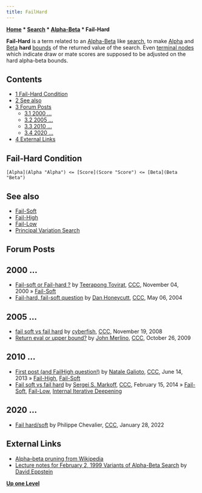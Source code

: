 ```yaml
---
title: FailHard
---
```

**[Home](Home "Home") * [Search](Search "Search") * [Alpha-Beta](Alpha-Beta "Alpha-Beta") * Fail-Hard**

**Fail-Hard** is a term related to an [Alpha-Beta](Alpha-Beta "Alpha-Beta") like [search](Search "Search"), to make [Alpha](Alpha "Alpha") and [Beta](Beta "Beta") **hard** [bounds](Bound "Bound") of the returned value of the search. Even [terminal nodes](Terminal_Node "Terminal Node") which indicate draw or mate scores are supposed to be adjusted on the hard alpha-beta bounds.

## Contents

- [1 Fail-Hard Condition](#fail-hard-condition)
- [2 See also](#see-also)
- [3 Forum Posts](#forum-posts)
  - [3.1 2000 ...](#2000-...)
  - [3.2 2005 ...](#2005-...)
  - [3.3 2010 ...](#2010-...)
  - [3.4 2020 ...](#2020-...)
- [4 External Links](#external-links)

## Fail-Hard Condition

```
[Alpha](Alpha "Alpha") <= [Score](Score "Score") <= [Beta](Beta "Beta")

```

## See also

- [Fail-Soft](Fail-Soft "Fail-Soft")
- [Fail-High](Fail-High "Fail-High")
- [Fail-Low](Fail-Low "Fail-Low")
- [Principal Variation Search](Principal_Variation_Search "Principal Variation Search")

## Forum Posts

## 2000 ...

- [Fail-soft or Fail-hard ?](https://www.stmintz.com/ccc/index.php?id=136488) by [Teerapong Tovirat](Teerapong_Tovirat "Teerapong Tovirat"), [CCC](CCC "CCC"), November 04, 2000 » [Fail-Soft](Fail-Soft "Fail-Soft")
- [Fail-hard, fail-soft question](https://www.stmintz.com/ccc/index.php?id=363710) by [Dan Honeycutt](Dan_Honeycutt "Dan Honeycutt"), [CCC](CCC "CCC"), May 06, 2004

## 2005 ...

- [fail soft vs fail hard](http://www.talkchess.com/forum/viewtopic.php?t=24954) by [cyberfish](Matthew_Lai "Matthew Lai"), [CCC](CCC "CCC"), November 19, 2008
- [Return eval or upper bound?](http://www.talkchess.com/forum/viewtopic.php?t=30333) by [John Merlino](John_Merlino "John Merlino"), [CCC](CCC "CCC"), October 26, 2009

## 2010 ...

- [First post (and FailHigh question!)](http://www.talkchess.com/forum/viewtopic.php?t=48274) by [Natale Galioto](index.php?title=Natale_Galioto&action=edit&redlink=1 "Natale Galioto (page does not exist)"), [CCC](CCC "CCC"), June 14, 2013 » [Fail-High](Fail-High "Fail-High"), [Fail-Soft](Fail-Soft "Fail-Soft")
- [Fail soft vs fail hard](http://www.talkchess.com/forum/viewtopic.php?t=51284) by [Sergei S. Markoff](Sergei_Markoff "Sergei Markoff"), [CCC](CCC "CCC"), February 15, 2014 » [Fail-Soft](Fail-Soft "Fail-Soft"), [Fail-Low](Fail-Low "Fail-Low"), [Internal Iterative Deepening](Internal_Iterative_Deepening "Internal Iterative Deepening")

## 2020 ...

- [Fail hard/soft](https://www.talkchess.com/forum3/viewtopic.php?f=7&t=79223) by Philippe Chevalier, [CCC](CCC "CCC"), January 28, 2022

## External Links

- [Alpha–beta pruning from Wikipedia](https://en.wikipedia.org/wiki/Alpha%E2%80%93beta_pruning#Pseudocode)
- [Lecture notes for February 2, 1999 Variants of Alpha-Beta Search](https://www.ics.uci.edu/~eppstein/180a/990202b.html) by [David Eppstein](David_Eppstein "David Eppstein")

**[Up one Level](Alpha-Beta "Alpha-Beta")**

